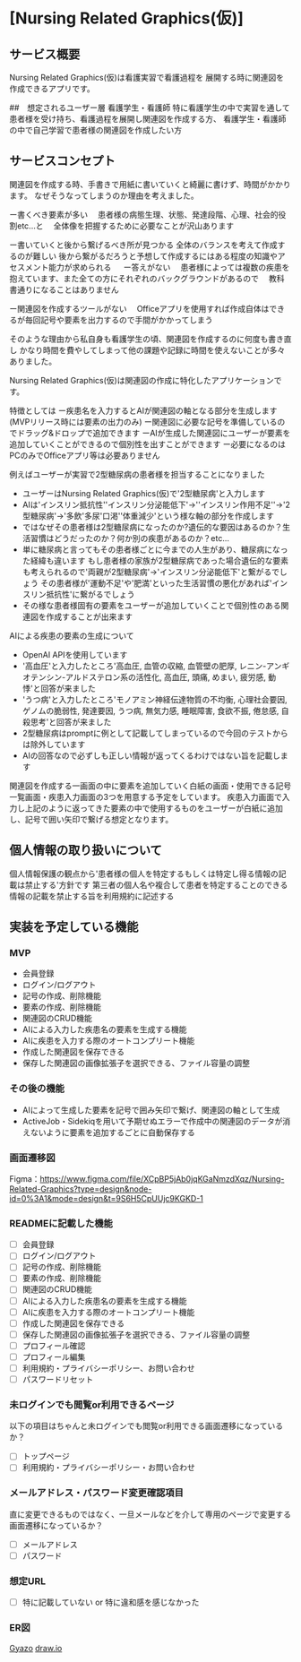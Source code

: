 # [Nursing Related Graphics(仮)]

## サービス概要


Nursing Related Graphics(仮)は看護実習で看護過程を
展開する時に関連図を作成できるアプリです。

##　想定されるユーザー層
看護学生・看護師
特に看護学生の中で実習を通して患者様を受け持ち、看護過程を展開し関連図を作成する方、
看護学生・看護師の中で自己学習で患者様の関連図を作成したい方


## サービスコンセプト


関連図を作成する時、手書きで用紙に書いていくと綺麗に書けず、時間がかかります。
なぜそうなってしまうのか理由を考えました。

ー書くべき要素が多い
　患者様の病態生理、状態、発達段階、心理、社会的役割etc...と
　全体像を把握するために必要なことが沢山あります

ー書いていくと後から繋げるべき所が見つかる
  全体のバランスを考えて作成するのが難しい
  後から繋がるだろうと予想して作成するにはある程度の知識やアセスメント能力が求められる
　
ー答えがない
　患者様によっては複数の疾患を抱えています、また全ての方にそれぞれのバックグラウンドがあるので
　教科書通りになることはありません

ー関連図を作成するツールがない
　Officeアプリを使用すれば作成自体はできるが毎回記号や要素を出力するので手間がかかってしまう

そのような理由から私自身も看護学生の頃、関連図を作成するのに何度も書き直し
かなり時間を費やしてしまって他の課題や記録に時間を使えないことが多々ありました。

Nursing Related Graphics(仮)は関連図の作成に特化したアプリケーションです。

特徴としては
ー疾患名を入力するとAIが関連図の軸となる部分を生成します(MVPリリース時には要素の出力のみ)
ー関連図に必要な記号を準備しているのでドラッグ&ドロップで追加できます
ーAIが生成した関連図にユーザーが要素を追加していくことができるので個別性を出すことができます
ー必要になるのはPCのみでOfficeアプリ等は必要ありません

例えばユーザーが実習で2型糖尿病の患者様を担当することになりました
* ユーザーはNursing Related Graphics(仮)で'2型糖尿病'と入力します
* AIは'インスリン抵抗性''インスリン分泌能低下'→''インスリン作用不足''→'2型糖尿病'→'多飲'多尿'口渇''体重減少'という様な軸の部分を作成します
* ではなぜその患者様は2型糖尿病になったのか?遺伝的な要因はあるのか？生活習慣はどうだったのか？何か別の疾患があるのか？etc...
* 単に糖尿病と言ってもその患者様ごとに今までの人生があり、糖尿病になった経緯も違います
 もし患者様の家族が2型糖尿病であった場合遺伝的な要素も考えられるので'両親が2型糖尿病'→'インスリン分泌能低下'と繋がるでしょう
 その患者様が'運動不足'や'肥満'といった生活習慣の悪化があれば'インスリン抵抗性'に繋がるでしょう
* その様な患者様固有の要素をユーザーが追加していくことで個別性のある関連図を作成することが出来ます

 AIによる疾患の要素の生成について
* OpenAI APIを使用しています
* '高血圧'と入力したところ'高血圧, 血管の収縮, 血管壁の肥厚, レニン-アンギオテンシン-アルドステロン系の活性化, 高血圧, 頭痛, めまい, 疲労感, 動悸'と回答が来ました
* 'うつ病'と入力したところ'モノアミン神経伝達物質の不均衡, 心理社会要因, ゲノムの脆弱性, 発達要因, うつ病, 無気力感, 睡眠障害, 食欲不振, 倦怠感, 自殺思考'と回答が来ました
* 2型糖尿病はpromptに例として記載してしまっているので今回のテストからは除外しています
* AIの回答なので必ずしも正しい情報が返ってくるわけではない旨を記載します

関連図を作成する一画面の中に要素を追加していく白紙の画面・使用できる記号一覧画面・疾患入力画面の3つを用意する予定をしています。
疾患入力画面で入力し上記のように返ってきた要素の中で使用するものをユーザーが白紙に追加し、記号で囲い矢印で繋げる想定となります。


## 個人情報の取り扱いについて
個人情報保護の観点から'患者様の個人を特定するもしくは特定し得る情報の記載は禁止する'方針です
第三者の個人名や複合して患者を特定することのできる情報の記載を禁止する旨を利用規約に記述する


## 実装を予定している機能
### MVP
* 会員登録
* ログイン/ログアウト
* 記号の作成、削除機能
* 要素の作成、削除機能
* 関連図のCRUD機能
* AIによる入力した疾患名の要素を生成する機能
* AIに疾患を入力する際のオートコンプリート機能
* 作成した関連図を保存できる
* 保存した関連図の画像拡張子を選択できる、ファイル容量の調整

### その後の機能
* AIによって生成した要素を記号で囲み矢印で繋げ、関連図の軸として生成
* ActiveJob・Sidekiqを用いて予期せぬエラーで作成中の関連図のデータが消えないように要素を追加するごとに自動保存する

### 画面遷移図
Figma：https://www.figma.com/file/XCpBP5jAb0jqKGaNmzdXqz/Nursing-Related-Graphics?type=design&node-id=0%3A1&mode=design&t=9S6H5CpUUjc9KGKD-1

### READMEに記載した機能
- [ ] 会員登録
- [ ] ログイン/ログアウト
- [ ] 記号の作成、削除機能
- [ ] 要素の作成、削除機能
- [ ] 関連図のCRUD機能
- [ ] AIによる入力した疾患名の要素を生成する機能
- [ ] AIに疾患を入力する際のオートコンプリート機能
- [ ] 作成した関連図を保存できる
- [ ] 保存した関連図の画像拡張子を選択できる、ファイル容量の調整
- [ ] プロフィール確認
- [ ] プロフィール編集
- [ ] 利用規約・プライバシーポリシー、お問い合わせ
- [ ] パスワードリセット

### 未ログインでも閲覧or利用できるページ
以下の項目はちゃんと未ログインでも閲覧or利用できる画面遷移になっているか？
- [ ] トップページ
- [ ] 利用規約・プライバシーポリシー・お問い合わせ

### メールアドレス・パスワード変更確認項目
直に変更できるものではなく、一旦メールなどを介して専用のページで変更する画面遷移になっているか？
- [ ] メールアドレス
- [ ] パスワード

### 想定URL
- [ ] 特に記載していない or 特に違和感を感じなかった

### ER図
[Gyazo](https://i.gyazo.com/cb364b924d4112cfe2fc711e854f7632.png)
[draw.io](https://viewer.diagrams.net/?tags=%7B%7D&highlight=0000ff&edit=_blank&layers=1&nav=1&title=Nursing-Related-Graphics.drawio#R7Z3RbqM4FIafJtLsxVYJBJJcTtJ2V5pWO9vOaGevIhdOEqsER8Zt0nn6tcFOSAwdSBvI1pYqFQ7GgM9vf9g%2BOB13stz8QdFqcUtCiDpON9x03MuO4%2FRc3%2Bf%2FhOUlsww8JzPMKQ5lop3hHv8EaexK6xMOIdlLyAiJGF7tGwMSxxCwPRuilKz3k81ItH%2FVFZqDZrgPUKRb%2F8EhW2TWodfd2f8EPF%2BoK%2Fe68sgSqcTSkCxQSNZ7JtiwaxIzeYtfgS5RDDHjR24RfQTa8a4WjIkn%2FdxxrvnfTKS%2BmBMyjwCtcHIRkCU3BwlPcj1DSxyJYs5lNJYZ8cu5Vx13Qglh2dZyM4FI%2BEq5Ibun65Kj23KgIt8KJwRP39Hyb%2FbXl7tFDM%2BP%2FfHi8vZ3mcszip5k%2BcqyYS%2BqwHkxrcQmvxLDKLrjTkXxXBwdBySK0CrBD2naLreElKy%2BIToHJg0rgmMG9OoZsmIVthmOogmJCOX7MYlBJUuL3RvzP%2F4kk%2B6F1%2FH4DUz4fm%2B3z%2F9EcsomJE4YRTh9ekAJW0PCN8eMrOR1Ipip26BSEWL7gTDGvZTtyOcHymBTWrC9rbt4tQKyBEZfeJJtnZLqkTWqN5L7650%2BHaXPRU6b6jwk9TbfZr1zI9%2BQnqzhVedNXiW8NGZRWjMWOAwhTj2d1ma083SBEwtLfq%2B0826oVPLlotXdkStut2Zpy8x2pVA7NxRxlceIwZg8xWGiuXB7n8d7ta959XuStSSFnpXOGieMu1i242438yXj1QaE53paLU4tCxyFN%2BiFPDGVkdrjft9AeJc14yItb9FveGbbus0zv5c3Iw6jCM%2B5gC4DEM2ASA8Jv5cbJOpqmmLBlpHczGuq47ihB8Ownz4CJY%2BQOzJ0HgTI3qX6Ovu11%2FX02uv2ihQwOlX19apX39Q3d6KujheE4p%2FCtZF0Rd7x6f4aLyOOoT8BhQemMUlfB0rqddVmvun2u%2FemVqRfrAolg6oqOJUIfE0EX7%2FUY%2FO7t9iHdbsIFOsFZnC%2FQoFItOavoPs1%2FHh3eWY2%2BgNNBjx5uzJQTXqWdpxwZ%2BN4fpOd6R%2FoxDsTnWxKq7UzfFfdVMquAeEMLUTetxNwBET8tiEyelNH4ARtB4RY5dc4QYZmEkQJLieCGC3hE683vNn%2B7dxhcg4SMQ4evRrjQpYeJ6JHwTBSs%2FTovW0c6YPho2fosFPP1VQAS4QjC5AaIjGPIPpopSVI0wTpOa0jpMZYpgEIKXHXh0eIPphJSQSfxNTgHKhFSBWRmIeQgSVG48SoPPt1MmIMTQbEwFBA6AOVAX1ZMQinK5Qka0JD292ooRfjWLGN6bKsaI4Vw7ZZoR7ESFZkkjePFaoHmWNFwi9r%2BVBDI8bxwfUsH5rmwzZkvDU%2BuL7BfHANjZhy9ZApCgmwbU9iysgjxJYXNTRjHi%2FsbEXzvOi3zgvXZF44hvJCn6ks4sUUNivMD0yR7WrUkY9x6OiXD0pYdJwKHYO20dEvf2H4%2BOjoGxoa1ddDow7QkUZKTRNefJYb9bRjHDfc8olPy40TccPtts0Nd2QwN1xDP8lQHd0cN1AQQJJMA35Nxjsc0wOOiGUtLD5qSMg4fDjlYxcWH6fCR%2BtfiTt9g%2FGRSd48fDh6UHVAAYloKd7JCPkGw0uwnKiiFfM4UT4najlxKk60%2FiG4Ux5LbQAnfEM5oa8B8bQKLSeO0YpxnPD1Pmq6oiQOXufHASvsimO6iPrKxXWXHNtGVL3%2FalP2g%2F9qrwlva138knjMs1l0zNFkYPaqY76hM1u%2BPrNl1x07SinGvTgMbAfzBB3MX5Cj9Q7mQI%2B67Th%2BJIrogW%2FMxcb1F2Xil9haW25V2uyYDgztmA4KOqYJ0On5I%2BYs5GEcUtRtWKQ0iJTWlx8bmvx157DEOR8dDUO9B2pXq6ypEeP44NvFxs4AGO2vNubb1ca0WmEeQnx9tbEQMfSJFyCzAKmiEPMAUjR6YQHSNEBaX3zMr%2FGrCQYAxNDVyPyi1chsfN1RWjEOJepLRIuSVlHS%2Btpkg7f%2BtOaHQsnA0OGsgT6cZUPwjtSKeSip8PNNacxDRomes%2B8BiMPP4geX%2Be7V3U%2Bg5Bu5RfFLduQaRyodFQ8ACiqwweyHyoFv%2FyvsF57cu9zkkl0q6nB%2F0pcf%2BZ3cWWJ3d1q6tz0vekhvT6gEBwJ9vJGag4rh4JhZkDmJUXS1s2Zg3D1YpvfUKJ9pBxaRWan21OwCeaIBvOIFOabEFDBLvfXrydztb1HnhbU1UogQw8%2F7d%2FyKer8Kaufqheo9qZAA%2F0Cx2ZPKs3Zq1TLqH2TkHWaUFYWW0btNAeixR5c44e8Y8PqLVOf%2FHHk6m4EfBJ2CyNNwMHroVn5Zqhd56hd9%2F%2BwUidQ71XvS0I7dV3tffuNcUcn3T69Enhbp4HSTvfrQvdmRp0NDR%2B%2BH%2Buj9%2BYcFtRp5WqaUV96XR%2B%2F7vlwluyakY0fxmxh6%2BQVKikJRm0WJHcTXKoWBHNE7zzaQqKZGjCOIug1LkDYJUhR52ihBRnbsXqsU5hFkpI%2Fd22ngI7ViHkn0QUxLksZJUhiS2ixKagxvGoASQ1fsGumjm3Ya%2BEitfCCU8F1KCMsnF0us3JIQRIr%2FAA%3D%3d)
